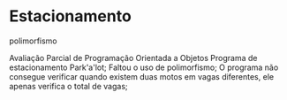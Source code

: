 # Estacionamento
polimorfismo

Avaliação Parcial de Programação Orientada a Objetos
Programa de estacionamento Park'a'lot;
Faltou o uso de polimorfismo;
O programa não consegue verificar quando existem duas motos em vagas diferentes, ele apenas verifica o total de vagas;

